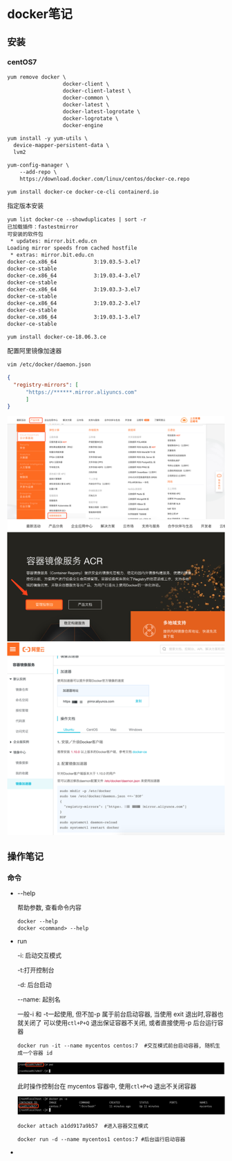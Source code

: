 # docker笔记

## 安装

### centOS7

```shell
yum remove docker \
                  docker-client \
                  docker-client-latest \
                  docker-common \
                  docker-latest \
                  docker-latest-logrotate \
                  docker-logrotate \
                  docker-engine
```

```shell
yum install -y yum-utils \
  device-mapper-persistent-data \
  lvm2
```

```shell
yum-config-manager \
    --add-repo \
    https://download.docker.com/linux/centos/docker-ce.repo
```

```shell
yum install docker-ce docker-ce-cli containerd.io
```

指定版本安装

```shell
yum list docker-ce --showduplicates | sort -r
已加载插件：fastestmirror
可安装的软件包
 * updates: mirror.bit.edu.cn
Loading mirror speeds from cached hostfile
 * extras: mirror.bit.edu.cn
docker-ce.x86_64            3:19.03.5-3.el7                     docker-ce-stable
docker-ce.x86_64            3:19.03.4-3.el7                     docker-ce-stable
docker-ce.x86_64            3:19.03.3-3.el7                     docker-ce-stable
docker-ce.x86_64            3:19.03.2-3.el7                     docker-ce-stable
docker-ce.x86_64            3:19.03.1-3.el7                     docker-ce-stable
```

```shell
yum install docker-ce-18.06.3.ce
```

配置阿里镜像加速器

```shell
vim /etc/docker/daemon.json
```

```json
{
  "registry-mirrors": [
      "https://******.mirror.aliyuncs.com"
      ]
}
```

<img src="./pic/1.png" />

<img src="./pic/2.png" />

<img src="./pic/3.png" />



## 操作笔记

### 命令

* --help

  帮助参数, 查看命令内容

  ```shell
  docker --help
  docker <command> --help
  ```

  

* run

  -i: 启动交互模式

  -t:打开控制台 

  -d: 后台启动

  

  --name: 起别名

  一般-i 和 -t一起使用, 但不加-p 属于前台启动容器, 当使用 exit 退出时,容器也就关闭了 可以使用`ctl+P+Q` 退出保证容器不关闭, 或者直接使用-p 后台运行容器

  ```shell
  docker run -it --name mycentos centos:7  #交互模式前台启动容器, 随机生成一个容器 id
  ```

  <img src="./pic/5.png" />

  此时操作控制台在 mycentos 容器中, 使用`ctl+P+Q` 退出不关闭容器

  <img src="./pic/4.png" />

  ```shell
  docker attach a1dd917a9b57  #进入容器交互模式
  ```

  

  ```shell
  docker run -d --name mycentos1 centos:7 #后台运行启动容器
  ```

  

* 

